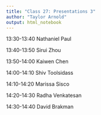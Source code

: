 ```yaml
---
title: "Class 27: Presentations 3"
author: "Taylor Arnold"
output: html_notebook
---
```




13:30-13:40	Nathaniel Paul

13:40-13:50	Sirui Zhou

13:50-14:00	Kaiwen Chen

14:00-14:10	Shiv Toolsidass

14:10-14:20	Marissa Sisco

14:20-14:30	Radha Venkatesan

14:30-14:40	David Brakman

